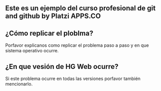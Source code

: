 ## Este es un ejemplo del curso profesional de git and github by Platzi APPS.CO
## ¿Cómo replicar el ploblma?
Porfavor explicanos como replicar el problema paso a paso y en que sistema operativo ocurre.
## ¿En que vesión de HG Web ocurre?
Si este problema ocurre en todas las versiones porfavor también mencionarlo.
